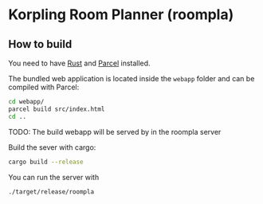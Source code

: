 # Korpling Room Planner (roompla)

## How to build

You need to have [Rust](https://www.rust-lang.org/tools/install) and [Parcel](https://parceljs.org/getting_started.html) installed.

The bundled web application is located inside the `webapp` folder and can be compiled with Parcel:
```bash
cd webapp/
parcel build src/index.html
cd ..
```

TODO: The build webapp will be served by in the roompla  server

Build the sever with cargo:
```bash
cargo build --release
```
You can run the server with 
```bash
./target/release/roompla
```

